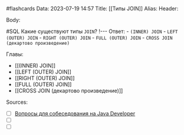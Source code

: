 #flashcards
Data: 2023-07-19 14:57
Title: [[Типы JOIN]]
Alias:
Header:




Body:


#SQL 
Какие существуют типы `JOIN`?
!---
Ответ:
	- `(INNER) JOIN`
	- `LEFT (OUTER) JOIN`
	- `RIGHT (OUTER) JOIN`
	- `FULL (OUTER) JOIN`
	- `CROSS JOIN (декартово произведение)`
<!--SR:!2023-11-02,7,370-->




Главы:
- [[(INNER) JOIN]]
- [[LEFT (OUTER) JOIN]]
- [[RIGHT (OUTER) JOIN]]
- [[FULL (OUTER) JOIN]]
- [[CROSS JOIN (декартово произведение)]]


Sources:
- [ ] [Вопросы для собеседования на Java Developer](https://github.com/enhorse/java-interview/blob/master/README.md#%D0%9E%D0%9E%D0%9F)
- [ ] []()
- [ ] []()
